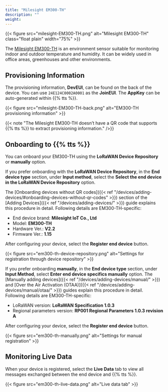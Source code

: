 ```yaml
---
title: "Milesight EM300-TH"
description: ""
weight: 
---
```


{{< figure src="milesight-EM300-TH.png" alt="Milesight EM300-TH" class="float plain" width="75%" >}}

The [Milesight EM300-TH](https://www.milesight.com/iot/product/lorawan-sensor/em300-th) is an environment sensor suitable for monitoring indoor and outdoor temperature and humidity. It can be widely used in office areas, greenhouses and other environments.

<!--more-->

## Provisioning Information
The provisioning information, **DevEUI**, can be found on the back of the device. You can use `24E124C0002A0001` as the **JoinEUI**. The **AppKey** can be auto-generated within {{% tts %}}.


{{< figure src="milesight-EM300-TH-back.png" alt="EM300-TH provisioning information" >}}


{{< note "The Milesight EM300-TH doesn’t have a QR code that supports {{% tts %}} to extract provisioning information." />}}

## Onboarding to {{% tts %}}

You can onboard your EM300-TH using the **LoRaWAN Device Repository** or **manually** option.

If you prefer onboarding with the **LoRaWAN Device Repository**, in the **End device type** section, under **Input method**, select the **Select the end device in the LoRaWAN Device Repository** option.

The [Onboarding devices without QR codes]({{< ref "/devices/adding-devices/#onboarding-devices-without-qr-codes" >}}) section of the [Adding Devices]({{< ref "/devices/adding-devices/" >}}) guide explains this procedure in detail. Following details are EM300-TH-specific:

- End device brand: **Milesight IoT Co., Ltd**
- Model: **EM300-TH**
- Hardware Ver.: **V2.2**
- Firmware Ver.: **1.15**

After configuring your device, select the **Register end device** button.

{{< figure src="em300-th-device-repository.png" alt="Settings for registration through device repository" >}}

If you prefer onboarding **manually**, in the **End device type** section, under **Input Method**, select **Enter end device specifics manually** option. The [Manually adding devices]({{< ref "/devices/adding-devices/manual/" >}}) and [Over the Air Activation (OTAA)]({{< ref "/devices/adding-devices/manual/otaa/" >}}) guides explain this procedure in detail. Following details are EM300-TH-specific:

- LoRaWAN version: **LoRaWAN Specification 1.0.3**
- Regional parameters version: **RP001 Regional Parameters 1.0.3 revision A**

After configuring your device, select the **Register end device** button.

{{< figure src="em300-th-manually.png" alt="Settings for manual registration" >}}

## Monitoring Live Data

When your device is registered, select the **Live Data** tab to view all messages exchanged between the end device and {{% tts %}}.

{{< figure src="em300-th-live-data.png" alt="Live data tab" >}}